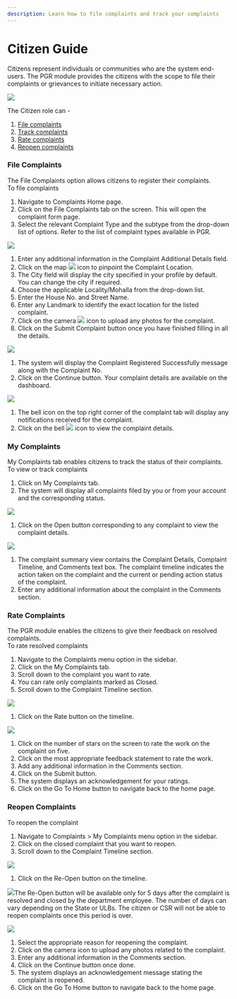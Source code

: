 ```yaml
---
description: Learn how to file complaints and track your complaints
---
```


# Citizen Guide

Citizens represent individuals or communities who are the system end-users. The PGR module provides the citizens with the scope to file their complaints or grievances to initiate necessary action.

![](https://docs.google.com/drawings/u/0/d/sh9pHnY8TbVwce4nP-X_Sdg/image?w=425&h=214&rev=112&ac=1&parent=1pR9OLsrbm5UDtHSuq-Iv2BM78gUTwagbwGpCMGdeqrg)

The Citizen role can -

1. [File complaints](https://app.gitbook.com/@egov-digit/s/external/understand-digit/product-user-guides/public-grievance/citizen-guide#file-complaints)
2. [Track complaints](https://app.gitbook.com/@egov-digit/s/external/understand-digit/product-user-guides/public-grievance/citizen-guide#my-complaints)
3. [Rate complaints](https://app.gitbook.com/@egov-digit/s/external/understand-digit/product-user-guides/public-grievance/citizen-guide#rate-complaints)
4. [Reopen complaints](https://app.gitbook.com/@egov-digit/s/external/understand-digit/product-user-guides/public-grievance/citizen-guide#reopen-complaints)

### File Complaints

The File Complaints option allows citizens to register their complaints.   
To file complaints

1. Navigate to Complaints Home page. 
2. Click on the File Complaints tab on the screen. This will open the complaint form page.
3. Select the relevant Complaint Type and the subtype from the drop-down list of options. Refer to the list of complaint types available in PGR.

![](https://docs.google.com/drawings/u/0/d/sa372GYgtBITUupIQZK8BpA/image?w=624&h=457&rev=8&ac=1&parent=1pR9OLsrbm5UDtHSuq-Iv2BM78gUTwagbwGpCMGdeqrg)

1. Enter any additional information in the Complaint Additional Details field.
2. Click on the map ![](https://lh6.googleusercontent.com/Tb0JpM-oURDy9qhH7F4LITbbrFVqAB8aWv69et5RaDEyzN4wLKA0KBGBGtcWXyn8xhwR9K0tf_9w3SKPhMu3_3go2w_KG3axcTko-OlvM7_ndMyKxnF2NNvnvXMnOjNjrNlEFm0_)  icon to pinpoint the Complaint Location.
3. The City field will display the city specified in your profile by default. You can change the city if required.
4. Choose the applicable Locality/Mohalla from the drop-down list.
5. Enter the House No. and Street Name.
6. Enter any Landmark to identify the exact location for the listed complaint. 
7. Click on the camera ![](https://lh5.googleusercontent.com/i3Z0ifdkN7rCTzGL4tuRylboF_6NII2XsA39nq8rjyODj70xnI6E8AacqgJ1yoOazCnti1BJzTXXOybYcGgXpEyiTsugTgx6s078mjLIXoneJ5P7MCMysdMhYDHHazmMcnN92-Qn)  icon to upload any photos for the complaint.
8. Click on the Submit Complaint button once you have finished filling in all the details.

![](https://lh6.googleusercontent.com/MsZIJ3A2-bTvvv_NpxWb3t3u6O9VbdnC_jcZV64AMOlBOHd6Q2l2dBsJo6Lp2cfCuC8z3GDPrUkwT68GfQnc8ls76GsoGeg1dCO48k4Shw0Tv69n-jWKD-5CN6pTwM1jabhtgCbk)

1. The system will display the Complaint Registered Successfully message along with the Complaint No.
2. Click on the Continue button. Your complaint details are available on the dashboard.

![](https://lh4.googleusercontent.com/JsuSwZN1YEjovJ9Mezq5STjFjnB-KoMTc-bL3RlIZsYkccDYgMdzd48mtYXf0cNfzvtOc1gpkHT7KdVdZpfo1ZraW4A39P7WU-KGm99pQ9_flbuHvlOyJ-zeIKRbyjhmio3fhNE5)

1. The bell icon on the top right corner of the complaint tab will display any notifications received for the complaint.
2. Click on the bell ![](https://lh5.googleusercontent.com/vODtR2YU20TBPUG_0UJRjeh9gtAX7LKHP-dYrLbGuvz1d9VF2ZFcVoVvYKqjCxrP_TFcT0s4BhlSa1at8AvAjnH8Y0ez2L8ZKuVnH6VdaUNCqpk91VPxM0vYbexdz7jxk9g5rSSB) icon to view the complaint details.

### My Complaints

My Complaints tab enables citizens to track the status of their complaints.   
To view or track complaints

1. Click on My Complaints tab.
2. The system will display all complaints filed by you or from your account and the corresponding status.

![](https://lh6.googleusercontent.com/Qrp5X0sRtvLoRYpWhrwGJqbiNIFcDBrwykegC3IbeUbryJrF2uGYUJZJvcAplJuYzqSFDiU8pMB0IKW_LG6W238LwCqpwixImfLBP6l0FLR6M1wyZVC-0JkDYbdmODmFCw3p0tnE)

1. Click on the Open button corresponding to any complaint to view the complaint details.

![](https://lh6.googleusercontent.com/sCstNQhHsU_4VSjNaeNShwwlWP9JVv_hRyB4SJ9POwUqROVSnMYPgSqcKcsWvPtN-Y_UJP0okQ5xGlkTqsb0Mp6TET-E60tkOZVPUYwoSqpt2LrIziZmNKIHulAbuMj-yfp3VDKn)

1. The complaint summary view contains the Complaint Details, Complaint Timeline, and Comments text box. The complaint timeline indicates the action taken on the complaint and the current or pending action status of the complaint.
2. Enter any additional information about the complaint in the Comments section.

### Rate Complaints

The PGR module enables the citizens to give their feedback on resolved complaints.   
To rate resolved complaints

1. Navigate to the Complaints menu option in the sidebar.
2. Click on the My Complaints tab.
3. Scroll down to the complaint you want to rate. 
4. You can rate only complaints marked as Closed.
5. Scroll down to the Complaint Timeline section.

![](https://lh4.googleusercontent.com/YrDkHeVMyf8WdXykJ8oEkQbX43nhn4u2g7Zvmfh1FXNvCHJrkj2eS6bCgeOL1ZC5vRM9YN6Z3XmYu4BWd55GaUI854VkF_09bDOjjkoIvR5nwn7Swl4g7zI4tHVEHXPxzYRIIREb)

1. Click on the Rate button on the timeline.

![](https://lh5.googleusercontent.com/TI3k2EiJUD0lB5zwTqKtgFYn5VVJQwRtcMpQBaUC6y9Z7Fcg4OJrTm42S0iO9qTVBBzgfDTcu0C5qarsgzthwRvEzzrM2KOnbt6CLNWAUyOy48COADImO-haH_EDM_vLbpsxO1dZ)

1. Click on the number of stars on the screen to rate the work on the complaint on five.
2. Click on the most appropriate feedback statement to rate the work.
3. Add any additional information in the Comments section.
4. Click on the Submit button.
5. The system displays an acknowledgement for your ratings.
6. Click on the Go To Home button to navigate back to the home page.

### Reopen Complaints

To reopen the complaint

1. Navigate to Complaints &gt; My Complaints menu option in the sidebar.
2. Click on the closed complaint that you want to reopen.
3. Scroll down to the Complaint Timeline section.

![](https://lh6.googleusercontent.com/4wAdWqA_U-UpkWgBFt9Nfqz25_SMQskdaBrclRtRd6tSOei5sj3TqrLH96kViDib4X9QFEnd7mzxMl-FzDJK7k1K-ENldTmt8dfTwidrDmNZdusuZM5zE19c2sGoXEJ3Wu-RAnMo)

1. Click on the Re-Open button on the timeline.

![](https://lh3.googleusercontent.com/K8DjKt00FSoGT-MOFHp4TAbhPOasficXgB7Qzl7U-GleSYbHzM4a0JwNgxu1Jw0rk7rAQC_PMftcV0O_s6krZs7VTQAe2LdbaPb2ftt_uSwDYz9x8xu6uy2CbYplB1LqJ1e0RoIn)The Re-Open button will be available only for 5 days after the complaint is resolved and closed by the department employee. The number of days can vary depending on the State or ULBs. The citizen or CSR will not be able to reopen complaints once this period is over.  


![](https://lh6.googleusercontent.com/_0q7cIz6f_poIUNzZTFJkEESK1JN0fgO7urTnmndOvypUh85LnR8A7i01HWSVt_YoWgqMfEgnfzKvE2_Jf-9Z3UNhg5X2he4-B1VpHov7zURq-o8krkYSnjS321n2_8C1L15hsJi)

1. Select the appropriate reason for reopening the complaint.
2. Click on the camera icon to upload any photos related to the complaint.
3. Enter any additional information in the Comments section.
4. Click on the Continue button once done.
5. The system displays an acknowledgement message stating the complaint is reopened.
6. Click on the Go To Home button to navigate back to the home page.

